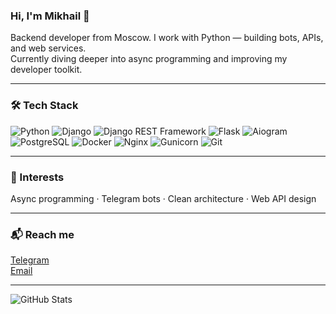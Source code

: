### Hi, I'm Mikhail 👋  
Backend developer from Moscow. I work with Python — building bots, APIs, and web services.  
Currently diving deeper into async programming and improving my developer toolkit.

---

### 🛠️ Tech Stack

![Python](https://img.shields.io/badge/Python-3776AB?style=for-the-badge&logo=python&logoColor=white)
![Django](https://img.shields.io/badge/Django-092E20?style=for-the-badge&logo=django&logoColor=white)
![Django REST Framework](https://img.shields.io/badge/DRF-CA4245?style=for-the-badge&logo=django&logoColor=white)
![Flask](https://img.shields.io/badge/Flask-000000?style=for-the-badge&logo=flask&logoColor=white)
![Aiogram](https://img.shields.io/badge/Aiogram-2C2F3E?style=for-the-badge&logo=telegram&logoColor=white)
![PostgreSQL](https://img.shields.io/badge/PostgreSQL-336791?style=for-the-badge&logo=postgresql&logoColor=white)
![Docker](https://img.shields.io/badge/Docker-2496ED?style=for-the-badge&logo=docker&logoColor=white)
![Nginx](https://img.shields.io/badge/Nginx-009639?style=for-the-badge&logo=nginx&logoColor=white)
![Gunicorn](https://img.shields.io/badge/Gunicorn-499848?style=for-the-badge&logo=gunicorn&logoColor=white)
![Git](https://img.shields.io/badge/Git-F05032?style=for-the-badge&logo=git&logoColor=white)

---

### 🎯 Interests  
Async programming · Telegram bots · Clean architecture · Web API design

---

### 📬 Reach me  
[Telegram](https://t.me/mtunikov)  
[Email](mailto:michael.tunikov@yandex.ru)

---

![GitHub Stats](https://github-readme-stats.vercel.app/api?username=mishatunikov&show_icons=true&theme=transparent&hide_title=true)
